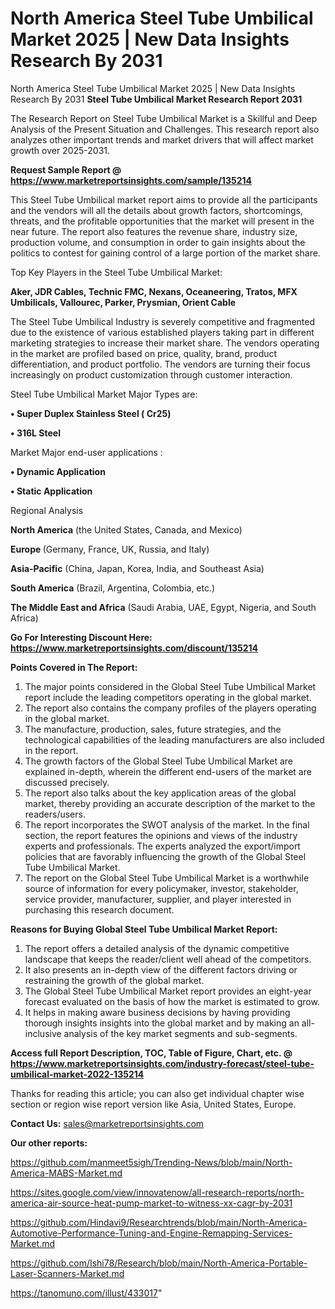 # North America Steel Tube Umbilical Market 2025 | New Data Insights Research By 2031
North America Steel Tube Umbilical Market 2025 | New Data Insights Research By 2031
<strong>Steel Tube Umbilical Market Research Report 2031</strong>

The Research Report on Steel Tube Umbilical Market is a Skillful and Deep Analysis of the Present Situation and Challenges. This research report also analyzes other important trends and market drivers that will affect market growth over 2025-2031.

<strong>Request Sample Report @ <a href=https://www.marketreportsinsights.com/sample/135214>https://www.marketreportsinsights.com/sample/135214</a></strong>

This Steel Tube Umbilical market report aims to provide all the participants and the vendors will all the details about growth factors, shortcomings, threats, and the profitable opportunities that the market will present in the near future. The report also features the revenue share, industry size, production volume, and consumption in order to gain insights about the politics to contest for gaining control of a large portion of the market share.

Top Key Players in the Steel Tube Umbilical Market:

<strong>Aker, JDR Cables, Technic FMC, Nexans, Oceaneering, Tratos, MFX Umbilicals, Vallourec, Parker, Prysmian, Orient Cable</strong>

The Steel Tube Umbilical Industry is severely competitive and fragmented due to the existence of various established players taking part in different marketing strategies to increase their market share. The vendors operating in the market are profiled based on price, quality, brand, product differentiation, and product portfolio. The vendors are turning their focus increasingly on product customization through customer interaction.

Steel Tube Umbilical Market Major Types are:

<strong>• Super Duplex Stainless Steel ( Cr25)

• 316L Steel</strong>

Market Major end-user applications :

<strong>• Dynamic Application

• Static Application</strong>

Regional Analysis

</u><strong><b>North America</b></strong> (the United States, Canada, and Mexico)

<strong><b>Europe </b></strong>(Germany, France, UK, Russia, and Italy)

<strong><b>Asia-Pacific</b></strong> (China, Japan, Korea, India, and Southeast Asia)

<strong><b>South America</b></strong> (Brazil, Argentina, Colombia, etc.)

<strong><b>The Middle East and Africa</b></strong> (Saudi Arabia, UAE, Egypt, Nigeria, and South Africa)

<strong>Go For Interesting Discount Here: <a href=https://www.marketreportsinsights.com/discount/135214>https://www.marketreportsinsights.com/discount/135214</a></strong>

<strong>Points Covered in The Report:</strong>
<ol>
  <li>The major points considered in the Global Steel Tube Umbilical Market report include the leading competitors operating in the global market.</li>
  <li>The report also contains the company profiles of the players operating in the global market.</li>
  <li>The manufacture, production, sales, future strategies, and the technological capabilities of the leading manufacturers are also included in the report.</li>
  <li>The growth factors of the Global Steel Tube Umbilical Market are explained in-depth, wherein the different end-users of the market are discussed precisely.</li>
  <li>The report also talks about the key application areas of the global market, thereby providing an accurate description of the market to the readers/users.</li>
  <li>The report incorporates the SWOT analysis of the market. In the final section, the report features the opinions and views of the industry experts and professionals. The experts analyzed the export/import policies that are favorably influencing the growth of the Global Steel Tube Umbilical Market.</li>
  <li>The report on the Global Steel Tube Umbilical Market is a worthwhile source of information for every policymaker, investor, stakeholder, service provider, manufacturer, supplier, and player interested in purchasing this research document.</li>
</ol>
<strong>Reasons for Buying Global Steel Tube Umbilical Market Report:</strong>

<ol>
  <li>The report offers a detailed analysis of the dynamic competitive landscape that keeps the reader/client well ahead of the competitors.</li>
  <li>It also presents an in-depth view of the different factors driving or restraining the growth of the global market.</li>
  <li>The Global Steel Tube Umbilical Market report provides an eight-year forecast evaluated on the basis of how the market is estimated to grow.</li>
  <li>It helps in making aware business decisions by having providing thorough insights insights into the global market and by making an all-inclusive analysis of the key market segments and sub-segments.</li>
</ol>
<strong>Access full Report Description, TOC, Table of Figure, Chart, etc. @ <a href=https://www.marketreportsinsights.com/industry-forecast/steel-tube-umbilical-market-2022-135214>https://www.marketreportsinsights.com/industry-forecast/steel-tube-umbilical-market-2022-135214</a></strong>


Thanks for reading this article; you can also get individual chapter wise section or region wise report version like Asia, United States, Europe.

<strong>Contact Us:</strong>
sales@marketreportsinsights.com

<strong>Our other reports:</strong>

<a href=https://github.com/manmeet5sigh/Trending-News/blob/main/North-America-MABS-Market.md>https://github.com/manmeet5sigh/Trending-News/blob/main/North-America-MABS-Market.md</a>

<a href=https://sites.google.com/view/innovatenow/all-research-reports/north-america-air-source-heat-pump-market-to-witness-xx-cagr-by-2031>https://sites.google.com/view/innovatenow/all-research-reports/north-america-air-source-heat-pump-market-to-witness-xx-cagr-by-2031</a>

<a href=https://github.com/Hindavi9/Researchtrends/blob/main/North-America-Automotive-Performance-Tuning-and-Engine-Remapping-Services-Market.md>https://github.com/Hindavi9/Researchtrends/blob/main/North-America-Automotive-Performance-Tuning-and-Engine-Remapping-Services-Market.md</a>

<a href=https://github.com/Ishi78/Research/blob/main/North-America-Portable-Laser-Scanners-Market.md>https://github.com/Ishi78/Research/blob/main/North-America-Portable-Laser-Scanners-Market.md</a>

<a href=https://tanomuno.com/illust/433017>https://tanomuno.com/illust/433017</a>"
